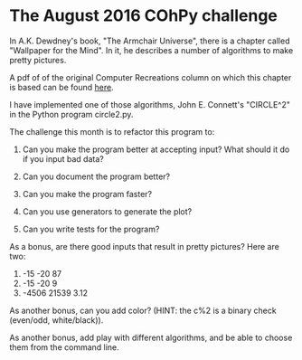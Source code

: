 # The August 2016 COhPy challenge

In A.K. Dewdney's book, "The Armchair Universe", there is a chapter called
"Wallpaper for the Mind". In it, he describes a number of algorithms to make
pretty pictures.

A pdf of of the original Computer Recreations column on which this chapter is
based can be found [here](https://www.dropbox.com/s/4wub318265sw8no/Computer_Recreations_Column_1986_Wallpaper.pdf?dl=0).

I have implemented one of those algorithms, John E. Connett's "CIRCLE^2" in
the Python program circle2.py.

The challenge this month is to refactor this program to:

1. Can you make the program better at accepting input? What should it do
   if you input bad data?

2. Can you document the program better?

3. Can you make the program faster?

4. Can you use generators to generate the plot?

5. Can you write tests for the program?


As a bonus, are there good inputs that result in pretty pictures? Here are two:

1. -15 -20 87
2. -15 -20 9
3. -4506 21539 3.12

As another bonus, can you add color? (HINT: the c%2 is a binary check (even/odd, white/black)).

As another bonus, add play with different algorithms, and be able to choose them from the
command line.

